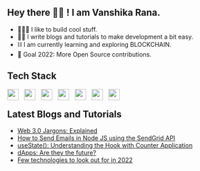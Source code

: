 ## Hey there 👋🏻 ! I am Vanshika Rana.

- 👩🏻‍💻 I like to build cool stuff.
- ✍🏻 I write blogs and tutorials to make development a bit easy.
- ⛓️ I am currently learning and exploring BLOCKCHAIN.
- 🎯 Goal 2022: More Open Source contributions.

## Tech Stack
<img align="left" width="26px" src="https://cdn.jsdelivr.net/gh/devicons/devicon/icons/html5/html5-original.svg" style="padding-right:10px;" />
<img align="left" width="26px" src="https://cdn.jsdelivr.net/gh/devicons/devicon/icons/css3/css3-plain.svg" style="padding-right:10px;" />
<img align="left" width="26px" src="https://cdn.jsdelivr.net/gh/devicons/devicon/icons/javascript/javascript-original.svg"  style="padding-right:10px;"/>
<img align="left" width="26px" src="https://cdn.jsdelivr.net/gh/devicons/devicon/icons/react/react-original.svg" style="padding-right:10px;"/>
<img align="left" width="26px" src="https://cdn.jsdelivr.net/gh/devicons/devicon/icons/python/python-original.svg" style="padding-right:10px;"/>
<img align="left" width="26px" src="https://cdn.jsdelivr.net/gh/devicons/devicon/icons/heroku/heroku-plain.svg" style="padding-right:10px;"/>
<img align="left" width="26px" src="https://cdn.jsdelivr.net/gh/devicons/devicon/icons/java/java-original.svg" style="padding-right:10px;"/>
<br />

## Latest Blogs and Tutorials

<!-- BLOG-POST-LIST:START -->
- [Web 3.0 Jargons: Explained](https://aahiknsv.hashnode.dev/web-30-jargons-explained)
- [How to Send Emails in Node JS using the SendGrid API](https://aahiknsv.hashnode.dev/how-to-send-emails-in-node-js-using-the-sendgrid-api)
- [useState&lpar;&rpar;: Understanding the Hook with Counter Application](https://aahiknsv.hashnode.dev/usestate-understanding-the-hook-with-counter-application)
- [dApps: Are they the future?](https://aahiknsv.hashnode.dev/dapps-are-they-the-future)
- [Few technologies to look out for in 2022](https://aahiknsv.hashnode.dev/few-technologies-to-look-out-for-in-2022)
<!-- BLOG-POST-LIST:END -->
